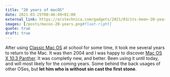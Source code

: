 ```yaml
---
title: "20 years of macOS"
date: 2021-03-25T00:46:49+01:00
external_link: https://arstechnica.com/gadgets/2021/03/its-been-20-years-since-the-launch-of-mac-os-x/
images: [/posts/macos-20-years.png#float-right]
quote: true
draft: true
---
```


After using [Classic Mac OS](https://en.wikipedia.org/wiki/Classic_Mac_OS) at school for some time, it took me several years to return to the Mac. It was then 2004 and I was happy to discover [Mac OS X 10.3 Panther](https://en.wikipedia.org/wiki/Mac_OS_X_Panther).
It was completly new, and better. Been using it until today, and will most likely for the coming years. Some behind the back usages of other OSes, but **let him who is without sin cast the first stone**.
